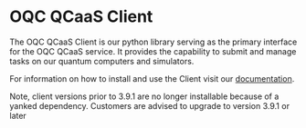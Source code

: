 # OQC QCaaS Client

The OQC QCaaS Client is our python library serving as the primary interface for the OQC QCaaS service. It provides the capability to submit and manage tasks on our quantum computers and simulators.

For information on how to install and use the Client visit our [documentation](https://docs.oqc.app/).

Note, client versions prior to 3.9.1 are no longer installable because of a yanked dependency. Customers are advised to upgrade to version 3.9.1 or later